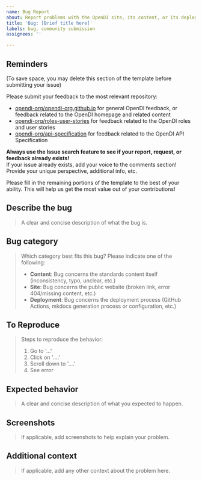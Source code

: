 ```yaml
---
name: Bug Report
about: Report problems with the OpenDI site, its content, or its deployment processes
title: 'Bug: [Brief title here]'
labels: bug, community submission
assignees: ''

---
```


## Reminders
(To save space, you may delete this section of the template before submitting your issue)

Please submit your feedback to the most relevant repository:
- [opendi-org/opendi-org.github.io](https://github.com/opendi-org/opendi-org.github.io) for general OpenDI feedback, or feedback related to the OpenDI homepage and related content
- [opendi-org/roles-user-stories](https://github.com/opendi-org/roles-user-stories) for feedback related to the OpenDI roles and user stories
- [opendi-org/api-specification](https://github.com/opendi-org/api-specification) for feedback related to the OpenDI API Specification

**Always use the Issue search feature to see if your report, request, or feedback already exists!**  
If your issue already exists, add your voice to the comments section! Provide your unique perspective, additional info, etc.

Please fill in the remaining portions of the template to the best of your ability. This will help us get the most value out of your contributions!

## Describe the bug
> A clear and concise description of what the bug is.

## Bug category
> Which category best fits this bug? Please indicate one of the following:
> - **Content**: Bug concerns the standards content itself (inconsistency, typo, unclear, etc.)
> - **Site**: Bug concerns the public website (broken link, error 404/missing content, etc.)
> - **Deployment**: Bug concerns the deployment process (GitHub Actions, mkdocs generation process or configuration, etc.)

## To Reproduce
> Steps to reproduce the behavior:
> 1. Go to '...'
> 2. Click on '....'
> 3. Scroll down to '....'
> 4. See error

## Expected behavior
> A clear and concise description of what you expected to happen.

## Screenshots
> If applicable, add screenshots to help explain your problem.

## Additional context
> If applicable, add any other context about the problem here.
